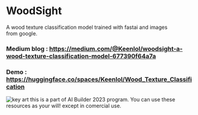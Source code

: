 # **WoodSight**
A wood texture classification model trained with fastai and images from google.
### **Medium blog : https://medium.com/@Keenlol/woodsight-a-wood-texture-classification-model-677390f64a7a**
### **Demo : https://huggingface.co/spaces/Keenlol/Wood_Texture_Classification**
![key art](https://github.com/Keenlol/WoodSight/blob/d339adbd07e4b51c526885b98596fc994db627b2/bg.png)
this is a part of AI Builder 2023 program.
You can use these resources as your will! except in comercial use.
